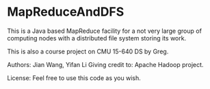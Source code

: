 MapReduceAndDFS
===============

This is a Java based MapReduce facility for a not very large group of computing nodes with a distributed file system storing its work.

This is also a course project on CMU 15-640 DS by Greg.

Authors: Jian Wang, Yifan Li
Giving credit to:   Apache Hadoop project.

License:
   Feel free to use this code as you wish.
